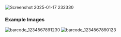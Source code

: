 ![Screenshot 2025-01-17 232330](https://github.com/user-attachments/assets/ab5fc103-7c5f-436a-9970-19bf540bcc89)
### Example Images
![barcode_1234567891230](https://github.com/user-attachments/assets/ff096907-b747-452a-9870-0da741e3577c)
![barcode_1234567890123](https://github.com/user-attachments/assets/252b9526-eea0-48c8-b7f3-166d5489836b)
